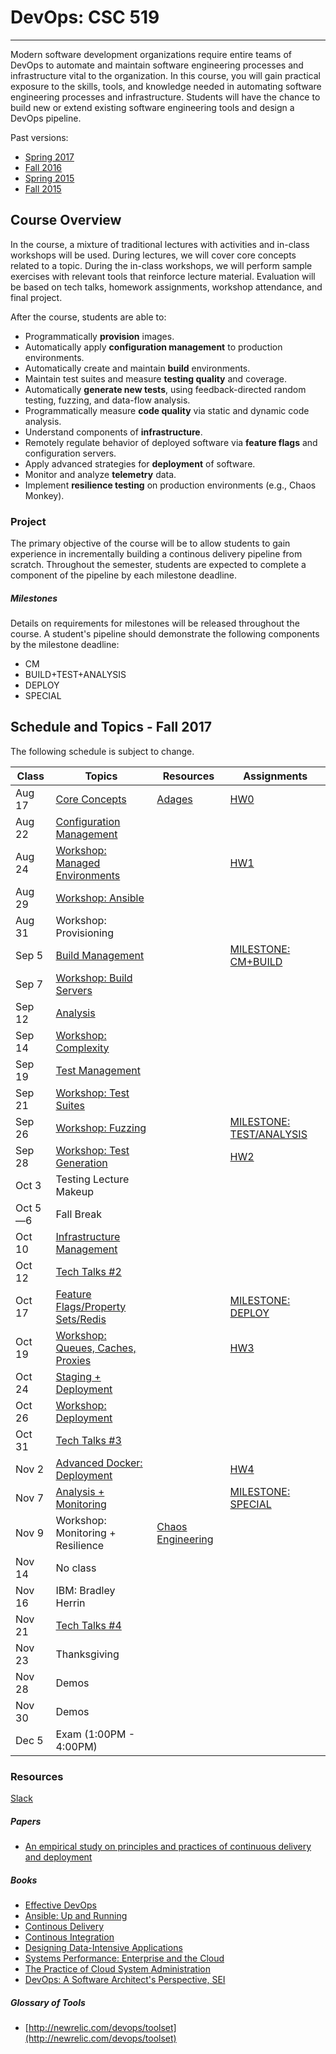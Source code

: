 # DevOps: CSC 519
-------------------------

Modern software development organizations require entire teams of DevOps to automate  and maintain software engineering processes and infrastructure vital to the organization. In this course, you will gain practical exposure to the skills, tools, and knowledge needed in automating software engineering processes and infrastructure. 
Students will have the chance to build new or extend existing software engineering tools and design a DevOps pipeline.

Past versions:
* [Spring 2017](https://github.com/CSC-DevOps/Course/tree/Spring2017)
* [Fall 2016](https://github.com/CSC-DevOps/Course/tree/Fall2016)
* [Spring 2015 ](https://github.com/CSC-DevOps/Course/tree/Spring2015)
* [Fall 2015 ](https://github.com/CSC-DevOps/Course/tree/Fall2015)

## Course Overview

In the course, a mixture of traditional lectures with activities and in-class workshops will be used.  During lectures, we will cover core concepts related to a topic. During the in-class workshops, we will perform sample exercises with relevant tools that reinforce lecture material.  Evaluation will be based on tech talks, homework assignments, workshop attendance, and final project.

After the course, students are able to:

* Programmatically **provision** images.
* Automatically apply **configuration management** to production environments.
* Automatically create and maintain **build** environments.
* Maintain test suites and measure **testing quality** and coverage.
* Automatically **generate new tests**, using feedback-directed random testing, fuzzing, and data-flow analysis.
* Programmatically measure **code quality** via static and dynamic code analysis.
* Understand components of **infrastructure**.
* Remotely regulate behavior of deployed software via **feature flags** and configuration servers.
* Apply advanced strategies for **deployment** of software.
* Monitor and analyze **telemetry** data.
* Implement **resilience testing** on production environments (e.g., Chaos Monkey).

### Project

The primary objective of the course will be to allow students to gain experience in incrementally building a continous delivery pipeline from scratch.  Throughout the semester, students are expected to complete a component of the pipeline by each milestone deadline.

##### Milestones

Details on requirements for milestones will be released throughout the course.  A student's pipeline should demonstrate the following components by the milestone deadline:

* CM
* BUILD+TEST+ANALYSIS
* DEPLOY
* SPECIAL

## Schedule and Topics - Fall 2017

The following schedule is subject to change.

| Class    | Topics                           |  Resources | Assignments       |
|----------|----------------------------------|------------| ----------------  |
| Aug 17   | [Core Concepts](http://tiny.cc/CSC-DevOpsCore) |  [Adages](https://github.com/CSC-DevOps/Course/blob/master/Readings/AdagesI.pdf)        | [HW0](https://github.com/CSC-DevOps/Course/blob/master/HW/HW0.md) |
| Aug 22   | [Configuration Management](http://tiny.cc/devops-cm-slides)  |            | |
| Aug 24   | [Workshop: Managed Environments](https://github.com/CSC-DevOps/CM/blob/master/README.md) |            | [HW1](HW/HW1.md) |
| Aug 29   | [Workshop: Ansible](https://github.com/CSC-DevOps/CM/blob/master/README.md) |  |   |
| Aug 31   | Workshop: Provisioning   |            |                   |
| Sep 5    | [Build Management](https://docs.google.com/presentation/d/1PeI-RbsisPtC8tbKMgtB3IDlffLjE6obQkp-tL0Cmsw/edit#slide=id.p)   |             | [MILESTONE: CM+BUILD](Project/CM.md) |
| Sep 7   |  [Workshop: Build Servers](https://github.com/CSC-DevOps/Course/blob/master/Workshops/Build.md)       |            |                   |
| Sep 12   | [Analysis](https://docs.google.com/presentation/d/1EkfcbwXko9gvtel0t4GD_cpE4me-OAIwdYt0p_OAeIs/edit#slide=id.p)                         |            |                   |
| Sep 14   | [Workshop: Complexity](https://github.com/CSC-DevOps/Complexity)                |            |                   |
| Sep 19   | [Test Management](https://docs.google.com/presentation/d/1Wv149dt56DAixTn5BqdyHwVxBWyHU1pk5ohL7jlVAWs/edit#slide=id.p)                  |            | |        
| Sep 21   | [Workshop: Test Suites](https://github.com/CSC-DevOps/TestSuites)    |      |    |
| Sep 26   | [Workshop: Fuzzing](https://github.com/CSC-DevOps/Fuzzing) |   |   [MILESTONE: TEST/ANALYSIS](Project/BuildTestAnalysis.md) |
| Sep 28   | [Workshop: Test Generation](https://github.com/CSC-DevOps/TestGeneration)   |   |  [HW2](HW/HW2.md)   |
| Oct 3   |  Testing Lecture Makeup  |     |  |
| Oct 5&mdash;6    | Fall Break                       |            |                   |
| Oct 10   | [Infrastructure Management](https://1drv.ms/p/s!AG169vwdL5H_jUY)        |            |                   |
| Oct 12  |  [Tech Talks #2](https://github.com/CSC-DevOps/Course/blob/master/TechTalks.md)                   |     |                   |
| Oct 17   | [Feature Flags/Property Sets/Redis](https://docs.google.com/presentation/d/1cqVz0H4t-b7ZWMEbfBaYJDLSePhMOOjWW04CRzsIY5k/edit#slide=id.p)|            | [MILESTONE: DEPLOY](Project/M3.md) |
| Oct 19   | [Workshop: Queues, Caches, Proxies](https://github.com/CSC-DevOps/Queues)|            | [HW3](HW/HW3.md)       |            
| Oct 24   | [Staging + Deployment](https://docs.google.com/presentation/d/1J3oDEPSGzDGa0B41Ppe8yA02tYicSgstVXHU5mGxU5w/edit#slide=id.g1da8fd6af9_0_196)             |            |                   |
| Oct 26    | [Workshop: Deployment](https://github.com/CSC-DevOps/Deployment/blob/master/README.md)             |            |                   |
| Oct 31   | [Tech Talks #3](https://github.com/CSC-DevOps/Course/blob/master/TechTalks.md)   |            |                   |
| Nov 2   | [Advanced Docker: Deployment](https://github.com/CSC-DevOps/Course/blob/master/Workshops/AdvancedDocker.md)                    |   | [HW4](HW/HW4.md)    |
| Nov 7   | [Analysis + Monitoring](https://docs.google.com/presentation/d/1swei7oeXWZGnXe9gC1jlh4Gd1h9Ri6I6x2kTgKr1BVw/edit?usp=sharing)            |            | [MILESTONE: SPECIAL](Project/M4.md)|
| Nov 9   | Workshop: Monitoring + Resilience|  [Chaos Engineering](https://www.facebook.com/notes/tpm-networking-group/notes-from-chaos-community-day-nov-4th-2015/1042668315800057)          |                   |
| Nov 14   |  No class   |            |             |
| Nov 16   |  IBM: Bradley Herrin  |            |             |
| Nov 21   | [Tech Talks #4](https://github.com/CSC-DevOps/Course/blob/master/TechTalks.md)          |                   |
| Nov 23   | Thanksgiving                     |            |                   |
| Nov 28   | Demos                     |            |                   |
| Nov 30   | Demos                     |            |                   |
| Dec 5   | Exam (1:00PM - 4:00PM)           |            |                   |
### Resources

[Slack](https://cscdevops-fall2017.slack.com)

##### Papers

* [An empirical study on principles and practices of continuous delivery and deployment](https://peerj.com/preprints/1889.pdf)

##### Books

* [Effective DevOps](https://www.amazon.com/Effective-DevOps-Building-Collaboration-Affinity/dp/1491926309)
* [Ansible: Up and Running](http://www.ansiblebook.com/)
* [Continous Delivery](http://continuousdelivery.com/)
* [Continous Integration](http://www.amazon.com/Continuous-Integration-Improving-Software-Reducing/dp/0321336380)
* [Designing Data-Intensive Applications](http://dataintensive.net/)
* [Systems Performance: Enterprise and the Cloud](http://www.brendangregg.com/sysperfbook.html)
* [The Practice of Cloud System Administration](http://the-cloud-book.com/)
* [DevOps: A Software Architect's Perspective, SEI](http://www.amazon.com/DevOps-Software-Architects-Perspective-Engineering/dp/0134049845)

##### Glossary of Tools

* [http://newrelic.com/devops/toolset](http://newrelic.com/devops/toolset)
